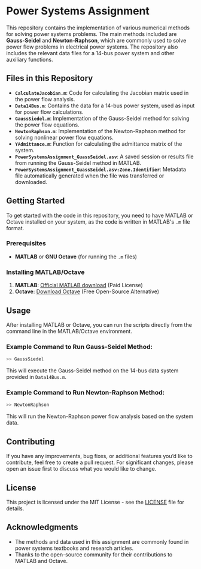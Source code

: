 # Power Systems Assignment

This repository contains the implementation of various numerical methods for solving power systems problems. The main methods included are **Gauss-Seidel** and **Newton-Raphson**, which are commonly used to solve power flow problems in electrical power systems. The repository also includes the relevant data files for a 14-bus power system and other auxiliary functions.

## Files in this Repository

- **`CalculateJacobian.m`**: Code for calculating the Jacobian matrix used in the power flow analysis.
- **`Data14Bus.m`**: Contains the data for a 14-bus power system, used as input for power flow calculations.
- **`GaussSiedel.m`**: Implementation of the Gauss-Seidel method for solving the power flow equations.
- **`NewtonRaphson.m`**: Implementation of the Newton-Raphson method for solving nonlinear power flow equations.
- **`YAdmittance.m`**: Function for calculating the admittance matrix of the system.
- **`PowerSystemsAssignment_GuassSeidel.asv`**: A saved session or results file from running the Gauss-Seidel method in MATLAB.
- **`PowerSystemsAssignment_GuassSeidel.asv:Zone.Identifier`**: Metadata file automatically generated when the file was transferred or downloaded.

## Getting Started

To get started with the code in this repository, you need to have MATLAB or Octave installed on your system, as the code is written in MATLAB's `.m` file format.

### Prerequisites

- **MATLAB** or **GNU Octave** (for running the `.m` files)

### Installing MATLAB/Octave

1. **MATLAB**: [Official MATLAB download](https://www.mathworks.com/products/matlab.html) (Paid License)
2. **Octave**: [Download Octave](https://www.gnu.org/software/octave/) (Free Open-Source Alternative)

## Usage

After installing MATLAB or Octave, you can run the scripts directly from the command line in the MATLAB/Octave environment.

### Example Command to Run Gauss-Seidel Method:

```bash
>> GaussSiedel
```

This will execute the Gauss-Seidel method on the 14-bus data system provided in `Data14Bus.m`.

### Example Command to Run Newton-Raphson Method:

```bash
>> NewtonRaphson
```

This will run the Newton-Raphson power flow analysis based on the system data.

## Contributing

If you have any improvements, bug fixes, or additional features you’d like to contribute, feel free to create a pull request. For significant changes, please open an issue first to discuss what you would like to change.

## License

This project is licensed under the MIT License - see the [LICENSE](LICENSE) file for details.

## Acknowledgments

- The methods and data used in this assignment are commonly found in power systems textbooks and research articles.
- Thanks to the open-source community for their contributions to MATLAB and Octave.
